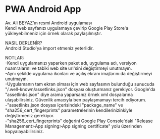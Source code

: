 # PWA Android App
 Av. Ali BEYAZ'ın resmi Android uygulaması  
 Kendi web sayfanızı uygulamaya çevirip Google Play Store'a yükleyebilmeniz için örnek olarak paylaşılmıştır.  
 
 NASIL DERLENİR?  
 Android Studio'ya import etmeniz yeterlidir.  
 
 NOTLAR:  
 -Kendi uygulamanızı yaparken paket adı, uygulama adı, versiyon nuamralarını ve tabiki web site url'sini değiştirmeyi unutmayın.  
 -Aynı şekilde uygulama ikonları ve açılış ekranı imajlarını da değiştirmeyi unutmayın.  
 -Uygulamanın tam ekran olması için web sayfasının bulunduğu sunucuda "/.well-known/assetlinks.json" dosyası oluşturmanız gerekiyor. Google'da "assetlinks.json" diye arama yaparsanız örnek xml dosyalarına ulaşabilirsiniz. Güvenlik amacıyla ben paylaşmamayı tercih ediyorum.  
 -"assetlinks.json dosyası içerisindeki "package_name" ve "sha256_cert_fingerprints" parametrelerinin kendilerinizinkiyle değiştirmeniz gerekiyor.  
 -"sha256_cert_fingerprints" değerini Google Play Console'daki "Release Management>App signing>App signing certificate" yolu üzerinden kopyalayabilirsiniz.  
